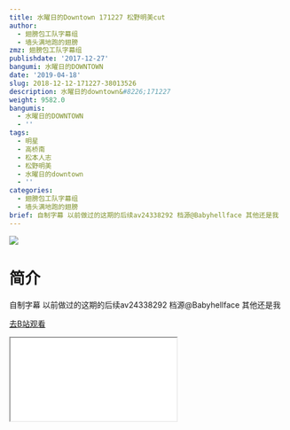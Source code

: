 ```yaml
---
title: 水曜日的Downtown 171227 松野明美cut
author:
  - 翅膀包工队字幕组
  - 墙头满地跑的翅膀
zmz: 翅膀包工队字幕组
publishdate: '2017-12-27'
bangumi: 水曜日的DOWNTOWN
date: '2019-04-18'
slug: 2018-12-12-171227-38013526
description: 水曜日的downtown&#8226;171227
weight: 9582.0
bangumis:
  - 水曜日的DOWNTOWN
  - ''
tags:
  - 明星
  - 高桥南
  - 松本人志
  - 松野明美
  - 水曜日的downtown
  - ''
categories:
  - 翅膀包工队字幕组
  - 墙头满地跑的翅膀
brief: 自制字幕 以前做过的这期的后续av24338292 档源@Babyhellface 其他还是我
---
```

![](https://i.imgur.com/iXnzOcR.jpg)
# 简介  
自制字幕
以前做过的这期的后续av24338292
档源@Babyhellface 其他还是我  

[去B站观看](https://www.bilibili.com/video/av38013526/)
<div class ="resp-container"><iframe class="testiframe" src="//player.bilibili.com/player.html?aid=38013526"", scrolling="no", allowfullscreen="true" > </iframe></div> 

